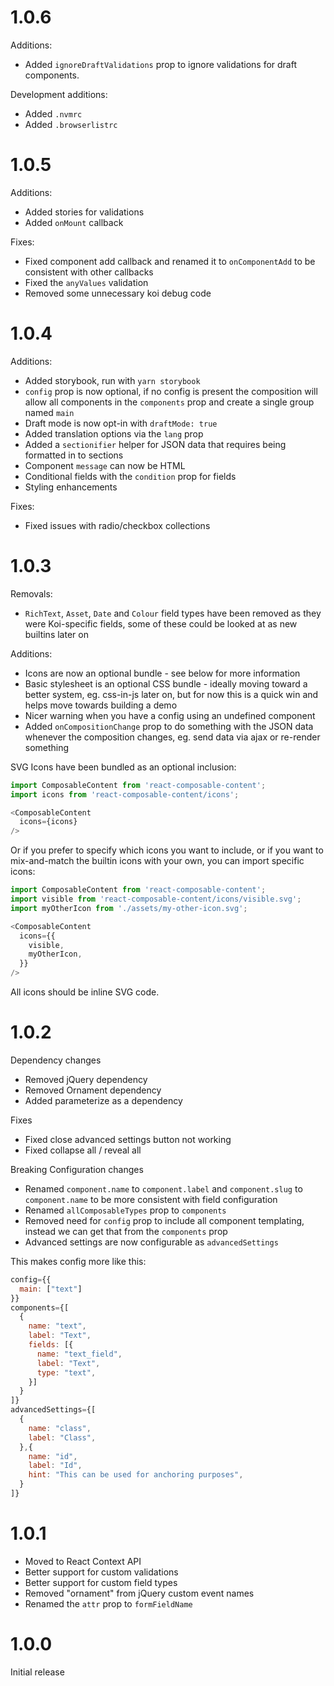 # 1.0.6

Additions:

* Added `ignoreDraftValidations` prop to ignore validations for draft components.

Development additions:

* Added `.nvmrc`
* Added `.browserlistrc`

# 1.0.5

Additions:

* Added stories for validations
* Added `onMount` callback

Fixes:

* Fixed component add callback and renamed it to `onComponentAdd` to be consistent with other callbacks
* Fixed the `anyValues` validation
* Removed some unnecessary koi debug code

# 1.0.4

Additions:

* Added storybook, run with `yarn storybook`
* `config` prop is now optional, if no config is present the composition will allow all components in the `components` prop and create a single group named `main`
* Draft mode is now opt-in with `draftMode: true`
* Added translation options via the `lang` prop
* Added a `sectionifier` helper for JSON data that requires being formatted in to sections
* Component `message` can now be HTML
* Conditional fields with the `condition` prop for fields
* Styling enhancements

Fixes:

* Fixed issues with radio/checkbox collections

# 1.0.3

Removals:

* `RichText`, `Asset`, `Date` and `Colour` field types have been removed as they were Koi-specific fields, some of these could be looked at as new builtins later on

Additions: 

* Icons are now an optional bundle - see below for more information
* Basic stylesheet is an optional CSS bundle - ideally moving toward a better system, eg. css-in-js later on, but for now this is a quick win and helps move towards building a demo
* Nicer warning when you have a config using an undefined component
* Added `onCompositionChange` prop to do something with the JSON data whenever the composition changes, eg. send data via ajax or re-render something

SVG Icons have been bundled as an optional inclusion:

```js
import ComposableContent from 'react-composable-content';
import icons from 'react-composable-content/icons';

<ComposableContent
  icons={icons}
/>
```

Or if you prefer to specify which icons you want to include, or if you want to mix-and-match the builtin icons with your own, you can import specific icons:

```js
import ComposableContent from 'react-composable-content';
import visible from 'react-composable-content/icons/visible.svg';
import myOtherIcon from './assets/my-other-icon.svg';

<ComposableContent
  icons={{
    visible,
    myOtherIcon,
  }}
/>
```

All icons should be inline SVG code.

# 1.0.2

Dependency changes

* Removed jQuery dependency
* Removed Ornament dependency
* Added parameterize as a dependency

Fixes

* Fixed close advanced settings button not working
* Fixed collapse all / reveal all

Breaking Configuration changes

* Renamed `component.name` to `component.label` and `component.slug` to `component.name` to be more consistent with field configuration
* Renamed `allComposableTypes` prop to `components`
* Removed need for `config` prop to include all component templating, instead we can get that from the `components` prop
* Advanced settings are now configurable as `advancedSettings`

This makes config more like this:

```js
config={{
  main: ["text"]
}}
components={[
  {
    name: "text",
    label: "Text",
    fields: [{
      name: "text_field",
      label: "Text",
      type: "text",
    }]
  }
]}
advancedSettings={[
  {
    name: "class",
    label: "Class",
  },{
    name: "id",
    label: "Id",
    hint: "This can be used for anchoring purposes",
  }
]}
```

# 1.0.1

* Moved to React Context API
* Better support for custom validations
* Better support for custom field types
* Removed "ornament" from jQuery custom event names
* Renamed the `attr` prop to `formFieldName`

# 1.0.0

Initial release